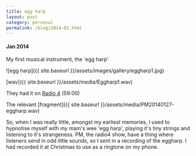 ```yaml
---
title: egg harp
layout: post
category: personal
permalink: /blog/2014-01.html
---
```


#### Jan 2014
My first musical instrument, the 'egg harp'  

![egg harp]({{ site.baseurl }}/assets/images/gallery/eggharp1.jpg)  

[wav]({{ site.baseurl }}/assets/media/Eggharp1.wav)

They had it on [Radio 4](http://www.bbc.co.uk/programmes/b03s6mm7) (59:00)  

The relevant [fragment]({{ site.baseurl }}/assets/media/PM20140127-eggharp.wav)  

So, when I was really little, amongst my earliest memories, I used to hypnotise myself with my mam's wee 'egg harp', playing it's tiny strings and listening to it's strangeness. PM, the radio4 show, have a thing where listeners send in odd little sounds, so I sent in a recording of the eggharp. I had recorded it at Christmas to use as a ringtone on my phone.
